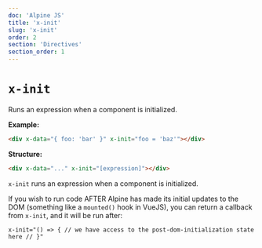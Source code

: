 ```yaml
---
doc: 'Alpine JS'
title: 'x-init'
slug: 'x-init'
order: 2
section: 'Directives'
section_order: 1
---
```


# `x-init`

Runs an expression when a component is initialized.

**Example:** 

```html
<div x-data="{ foo: 'bar' }" x-init="foo = 'baz'"></div>
```

**Structure:** 

```html
<div x-data="..." x-init="[expression]"></div>
```

`x-init` runs an expression when a component is initialized.

If you wish to run code AFTER Alpine has made its initial updates to the DOM (something like a `mounted()` hook in VueJS), you can return a callback from `x-init`, and it will be run after:

```x-init="() => { // we have access to the post-dom-initialization state here // }"```
